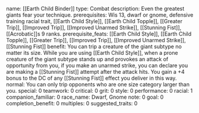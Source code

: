 name: [[Earth Child Binder]]
type: Combat
description: Even the greatest giants fear your technique.
prerequisites: Wis 13, dwarf or gnome, defensive training racial trait, [[Earth Child Style]], [[Earth Child Topple]], [[Greater Trip]], [[Improved Trip]], [[Improved Unarmed Strike]], [[Stunning Fist]], [[Acrobatic]]s 9 ranks.
prerequisite_feats: [[Earth Child Style]], [[Earth Child Topple]], [[Greater Trip]], [[Improved Trip]], [[Improved Unarmed Strike]], [[Stunning Fist]]
benefit: You can trip a creature of the giant subtype no matter its size. While you are using [[Earth Child Style]], when a prone creature of the giant subtype stands up and provokes an attack of opportunity from you, if you make an unarmed strike, you can declare you are making a [[Stunning Fist]] attempt after the attack hits. You gain a +4 bonus to the DC of any [[Stunning Fist]] effect you deliver in this way.
normal: You can only trip opponents who are one size category larger than you.
special: 0
teamwork: 0
critical: 0
grit: 0
style: 0
performance: 0
racial: 1
companion_familiar: 0
race_name: Dwarf, Gnome
note: 0
goal: 0
completion_benefit: 0
multiples: 0
suggested_traits: 0
